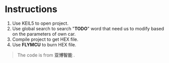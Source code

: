 # Instructions

1. Use KEIL5 to open project.
2. Use global search to search "**TODO**" word that need us to modify based on the parameters of own car.
3. Compile project to get HEX file.
4. Use **FLYMCU** to burn HEX file.


> The code is from **亚博智能** .
